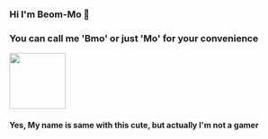 ### Hi I'm Beom-Mo 👋
### You can call me 'Bmo' or just 'Mo' for your convenience

<img src="https://user-images.githubusercontent.com/79951566/110274825-1d586b80-8013-11eb-8ce1-0a2e4225e59f.jpg"  width="100" height="100">

####  Yes, My name is same with this cute, but actually I'm not a gamer
<!--
**BmoAn/BmoAn** is a ✨ _special_ ✨ repository because its `README.md` (this file) appears on your GitHub profile.

Here are some ideas to get you started:

- 🔭 I’m currently working on ...
- 🌱 I’m currently learning ...
- 👯 I’m looking to collaborate on ...
- 🤔 I’m looking for help with ...
- 💬 Ask me about ...
- 📫 How to reach me: ...
- 😄 Pronouns: ...
- ⚡ Fun fact: ...
-->
